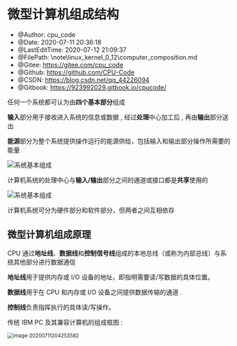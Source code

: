 <!--
 * @Author: cpu_code
 * @Date: 2020-07-11 20:36:18
 * @LastEditTime: 2020-07-12 21:10:43
 * @FilePath: \note\linux_kernel_0_12\computer_composition.md
 * @Gitee: https://gitee.com/cpu_code
 * @Github: https://github.com/CPU-Code
 * @CSDN: https://blog.csdn.net/qq_44226094
 * @Gitbook: https://923992029.gitbook.io/cpucode/
--> 


# 微型计算机组成结构

 * @Author: cpu_code
 * @Date: 2020-07-11 20:36:18
 * @LastEditTime: 2020-07-12 21:09:37
 * @FilePath: \note\linux_kernel_0_12\computer_composition.md
 * @Gitee: https://gitee.com/cpu_code
 * @Github: https://github.com/CPU-Code
 * @CSDN: https://blog.csdn.net/qq_44226094
 * @Gitbook: https://923992029.gitbook.io/cpucode/

任何一个系统都可认为由**四个基本部分**组成  

**输入**部分用于接收进入系统的信息或数据 , 经过**处理**中心加工后 , 再由**输出**部分送出  

**能源**部分为整个系统提供操作运行的能源供给，包括输入和输出部分操作所需要的能量  



![系统基本组成](https://gitee.com/cpu_code/picture_bed/raw/master//20200711203801.png)



计算机系统的处理中心与**输入/输出**部分之间的通道或接口都是**共享**使用的  

![系统基本组成](https://gitee.com/cpu_code/picture_bed/raw/master//20200711203809.png)



计算机系统可分为硬件部分和软件部分，但两者之间互相依存  



## 微型计算机组成原理  

CPU 通过**地址线**、**数据线**和**控制信号线**组成的本地总线（或称为内部总线）与系统其他部分进行数据通信  

**地址线**用于提供内存或 I/O 设备的地址，即指明需要读/写数据的具体位置。

**数据线**用于在 CPU 和内存或 I/O 设备之间提供数据传输的通道 .

**控制线**负责指挥执行的具体读/写操作。  



传统 IBM PC 及其兼容计算机的组成框图  :

<img src="https://gitee.com/cpu_code/picture_bed/raw/master//20200711204253.png" alt="image-20200711204253582" style="zoom: 80%;" />











